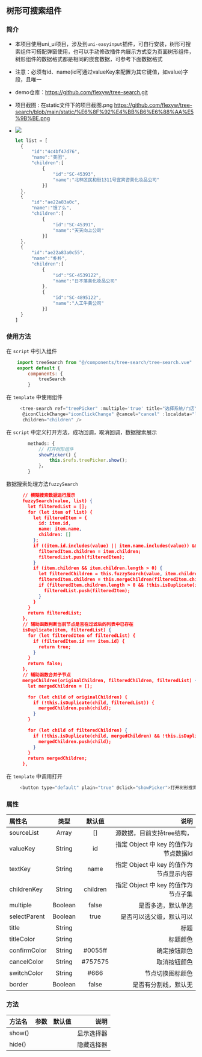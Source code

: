 ## 树形可搜索组件
### 简介
* 本项目使用uni_ui项目，涉及到`uni-easyinput`插件，可自行安装，树形可搜索组件可搭配弹窗使用，也可以手动修改插件内展示方式变为页面树形组件，树形组件的数据格式都是相同的嵌套数据，可参考下面数据格式

* 注意：必须有id、name(id可通过valueKey来配置为其它键值，如value)字段，且唯一

* demo仓库：https://github.com/flexyw/tree-search.git

* 项目截图  : 在static文件下的项目截图.png https://github.com/flexyw/tree-search/blob/main/static/%E6%8F%92%E4%BB%B6%E6%88%AA%E5%9B%BE.png


* ![](C:\Users\Administrator\Desktop\tree-search\static\插件截图.png)

  ```js
  let list = [
  	{
  		"id":"4c4bf47d76",
  		"name":"美团",
  		"children":[
  			{
  				"id":"SC-45393",
  				"name":"北林区民和街1311号宜宾咨美化妆品公司"
  			}]
  	},
  	{
  		"id":"ae22a83a0c",
  		"name":"饿了么",
  		"children":[
  			{
  				"id":"SC-45391",
  				"name":"天天向上公司"
  			}]
  	},
  	{
  		"id":"ae22a83a0c55",
  		"name":"朴朴",
  		"children":[
  			{
  				"id":"SC-4539122",
  				"name":"日不落美化妆品公司"
  			},
  			{
  				"id":"SC-4895122",
  				"name":"人工牛黄公司"
  			}]
  	}
  ]
  ```

  

### 使用方法
在 `script` 中引入组件
``` javascript
	import treeSearch from "@/components/tree-search/tree-search.vue"
	export default {
		components: {
			treeSearch
		}
```
在 `template` 中使用组件
``` javascript
	 <tree-search ref="treePicker" :multiple='true' title="选择系统/门店" @select-change="selectChangeList"
      @iconClickChange="iconClickChange" @cancel="cancel" :localdata="listData" valueKey="value" textKey="label"
      children="children" />
```
在 `script` 中定义打开方法，成功回调，取消回调，数据搜索展示
``` javascript
		methods: {
			// 打开树形组件
			showPicker() {
				this.$refs.treePicker.show();
			}，
		}

```
数据搜索处理方法`fuzzySearch`

```json
      // 模糊搜索数据进行展示
      fuzzySearch(value, list) {
        let filteredList = [];
        for (let item of list) {
          let filteredItem = {
            id: item.id,
            name: item.name,
            children: []
          };
          if ((item.id.includes(value) || item.name.includes(value)) && !this.isDuplicate(item, filteredList)) {
            filteredItem.children = item.children;
            filteredList.push(filteredItem);
          }
          if (item.children && item.children.length > 0) {
            let filteredChildren = this.fuzzySearch(value, item.children);
            filteredItem.children = this.mergeChildren(filteredItem.children, filteredChildren, filteredList);
            if (filteredItem.children.length > 0 && !this.isDuplicate(item, filteredList)) {
              filteredList.push(filteredItem);
            }
          }
        }
        return filteredList;
      },
      // 辅助函数判断当前节点是否在过滤后的列表中已存在
      isDuplicate(item, filteredList) {
        for (let filteredItem of filteredList) {
          if (filteredItem.id === item.id) {
            return true;
          }
        }
        return false;
      },
      // 辅助函数合并子节点
      mergeChildren(originalChildren, filteredChildren, filteredList) {
        let mergedChildren = [];

        for (let child of originalChildren) {
          if (!this.isDuplicate(child, filteredList)) {
            mergedChildren.push(child);
          }
        }

        for (let child of filteredChildren) {
          if (!this.isDuplicate(child, mergedChildren) && !this.isDuplicate(child, filteredList)) {
            mergedChildren.push(child);
          }
        }
        return mergedChildren;
      },
```



在 `template` 中调用打开

``` javascript
	 <button type="default" plain="true" @click="showPicker">打开树形搜索组件弹窗</button>
```

### 属性
|属性名|类型|默认值|说明|
|:-|:-:|:--:|-:|
|sourceList|Array|[]|源数据，目前支持tree结构，|
|valueKey|String|id|指定 Object 中 key 的值作为节点数据id|
|textKey|String|name|指定 Object 中 key 的值作为节点显示内容|
|childrenKey|String|children|指定 Object 中 key 的值作为节点子集|
|multiple|Boolean|false|是否多选，默认单选|
|selectParent|Boolean|true|是否可以选父级，默认可以|
|title|String| |标题|
|titleColor|String||标题颜色|
|confirmColor|String|#0055ff|确定按钮颜色|
|cancelColor|String|#757575|取消按钮颜色|
|switchColor|String|#666|节点切换图标颜色|
|border|Boolean|false|是否有分割线，默认无|



### 方法
|方法名|参数|默认值|说明|
|:-|:-:|:--:|-:|
|show()| | |显示选择器|
|hide()| | |隐藏选择器|
